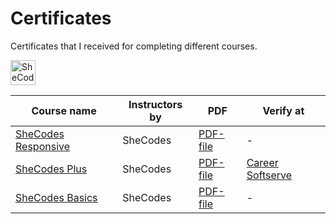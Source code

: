 # Certificates
Certificates that I received for completing different courses.
<!-- Logos -->
<img src="images/shecodes-full-logo.png" height="40" alt="SheCodes logo" />

| Course name | Instructors by | PDF | Verify at |
|-------------|----------------|-----|-----------|
| [SheCodes Responsive](#) | SheCodes | [PDF-file](#) | - |
| [SheCodes Plus](#) | SheCodes | [PDF-file](#) | [Career Softserve](#) |
| [SheCodes Basics](#) | SheCodes | [PDF-file](#) | - |

